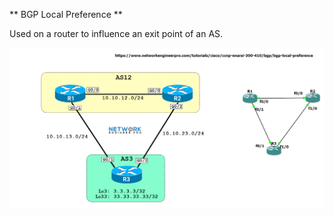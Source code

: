 ** BGP Local Preference **

Used on a router to influence an exit point of an AS.

![image description](https://raw.githubusercontent.com/ViggoMode2021/Border-Gateway-Protocol/refs/heads/main/Local-Preference/Topology.png)

